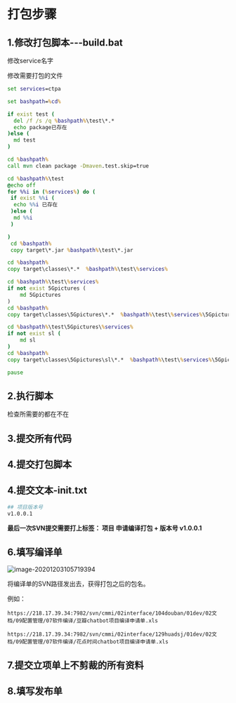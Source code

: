 # 打包步骤

## 1.修改打包脚本---build.bat

修改service名字

修改需要打包的文件

```bat
set services=ctpa

set bashpath=%cd%

if exist test (
  del /f /s /q %bashpath%\test\*.*
  echo package已存在
)else (
  md test
)

cd %bashpath%
call mvn clean package -Dmaven.test.skip=true

cd %bashpath%\test
@echo off
for %%i in (%services%) do (
 if exist %%i (
  echo %%i 已存在
 )else (
  md %%i
 )

)
 cd %bashpath%
 copy target\*.jar %bashpath%\test\*.jar

cd %bashpath%
copy target\classes\*.*  %bashpath%\test\%services%

cd %bashpath%\test\%services%
if not exist 5Gpictures (
	md 5Gpictures
)
cd %bashpath%
copy target\classes\5Gpictures\*.*  %bashpath%\test\%services%\5Gpictures

cd %bashpath%\test\5Gpictures\%services%
if not exist sl (
	md sl
)
cd %bashpath%
copy target\classes\5Gpictures\sl\*.*  %bashpath%\test\%services%\5Gpictures\sl

pause
```

## 2.执行脚本

检查所需要的都在不在

## 3.提交所有代码

## 4.提交打包脚本

## 4.提交文本-init.txt

```bash
## 项目版本号
v1.0.0.1
```

**最后一次SVN提交需要打上标签： 项目 申请编译打包 + 版本号 v1.0.0.1**

## 6.填写编译单

![image-20201203105719394](https://i.loli.net/2020/12/03/AELWwYoHZ6ziN9Q.png)

将编译单的SVN路径发出去，获得打包之后的包名。

例如：

```http
https://218.17.39.34:7982/svn/cmmi/02interface/104douban/01dev/02文档/09配置管理/07软件编译/豆瓣chatbot项目编译申请单.xls 

https://218.17.39.34:7982/svn/cmmi/02interface/129huadsj/01dev/02文档/09配置管理/07软件编译/花点时间chatbot项目编译申请单.xls
```

## 7.提交立项单上不剪裁的所有资料

## 8.填写发布单
